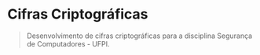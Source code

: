 # Cifras Criptográficas
> Desenvolvimento de cifras criptográficas para a disciplina Segurança de Computadores - UFPI.
